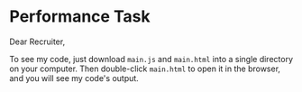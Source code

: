 # Performance Task

Dear Recruiter,

To see my code, just download `main.js` and `main.html` into a single directory on your computer. Then double-click `main.html` to open it in the browser, and you will see my code's output.
